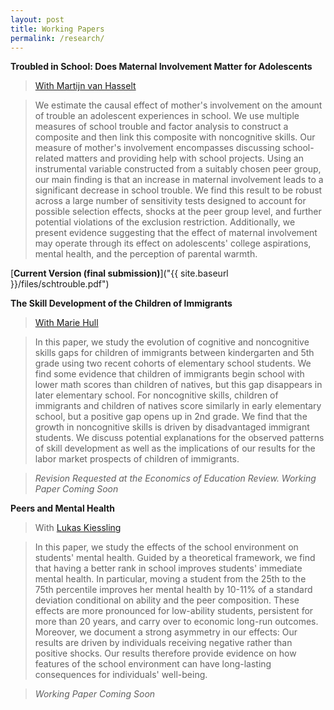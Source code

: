 ```yaml
---
layout: post
title: Working Papers
permalink: /research/
---
```


**Troubled in School: Does Maternal Involvement Matter for Adolescents**

> [With Martijn van Hasselt](https://bryan.uncg.edu/faculty-and-staff/van-hasselt-martijn-nicolaas-pieter-n/) 

>We estimate the causal effect of mother's involvement on the amount of trouble an adolescent experiences in school. We use multiple measures of school trouble and factor analysis to construct a composite and then link this composite with noncognitive skills. Our measure of mother's involvement encompasses discussing school-related matters and providing help with school projects. Using an instrumental variable constructed from a suitably chosen peer group, our main finding is that an increase in maternal involvement leads to a significant decrease in school trouble. We find this result to be robust across a large number of sensitivity tests designed to account for possible selection effects, shocks at the peer group level, and further potential violations of the exclusion restriction. Additionally, we present evidence suggesting that the effect of maternal involvement may operate through its effect on adolescents' college aspirations, mental health, and the perception of parental warmth. 

[**Current Version (final submission)**]("{{ site.baseurl }}/files/schtrouble.pdf")


**The Skill Development of the Children of Immigrants**

> [With Marie Hull](https://sites.google.com/view/mariehull/home)

>In this paper, we study the evolution of cognitive and noncognitive skills gaps for children of immigrants between kindergarten and 5th grade using two recent cohorts of elementary school students. We find some evidence that children of immigrants begin school with lower math scores than children of natives, but this gap disappears in later elementary school. For noncognitive skills, children of immigrants and children of natives score similarly in early elementary school, but a positive gap opens up in 2nd grade. We find that the growth in noncognitive skills is driven by disadvantaged immigrant students. We discuss potential explanations for the observed patterns of skill development as well as the implications of our results for the labor market prospects of children of immigrants.

>*Revision Requested at the Economics of Education Review. Working Paper Coming Soon*

**Peers and Mental Health**
>With [Lukas Kiessling](https://lukaskiessling.github.io/)

>In this paper, we study the effects of the school environment on students' mental health. Guided by a theoretical framework, we find that having a better rank in school improves students' immediate mental health. In particular, moving a student from the 25th to the 75th percentile improves her mental health by 10-11\% of a standard deviation conditional on ability and the peer composition. These effects are more pronounced for low-ability students, persistent for more than 20 years, and carry over to economic long-run outcomes. Moreover, we document a strong asymmetry in our effects: Our results are driven by individuals receiving negative rather than positive shocks. Our results therefore provide evidence on how features of the school environment can have long-lasting consequences for individuals' well-being.

>*Working Paper Coming Soon*

